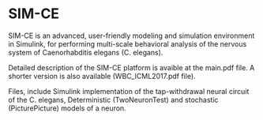 # SIM-CE

SIM-CE is an advanced, user-friendly modeling and simulation environment in Simulink, for performing multi-scale behavioral analysis of the nervous system of Caenorhabditis elegans (C. 
elegans). 

Detailed description of the SIM-CE platform is avaible at the main.pdf file. A shorter version is also available (WBC_ICML2017.pdf file). 

Files, include Simulink implementation of the tap-withdrawal neural circuit of the C. elegans, Deterministic (TwoNeuronTest) and stochastic (PicturePicture) models of a neuron.


